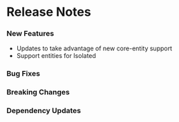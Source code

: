 # Release Notes

### New Features

- Updates to take advantage of new core-entity support
- Support entities for Isolated

### Bug Fixes

### Breaking Changes

### Dependency Updates
